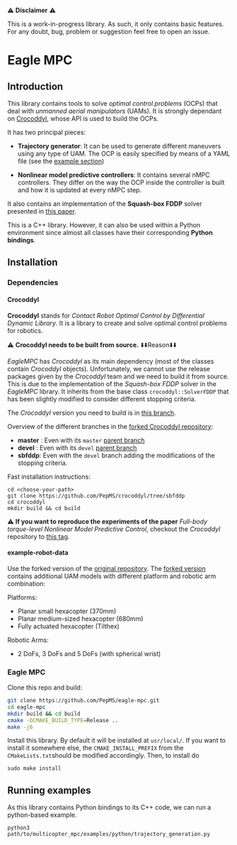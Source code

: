 :warning: **Disclaimer** :warning:

This is a work-in-progress library. As such, it only contains basic features. For any doubt, bug, problem or suggestion feel free to open an issue. 

# Eagle MPC
## Introduction
This library contains tools to solve *optimal control problems* (OCPs) that deal with *unmanned aerial manipulators* (UAMs).
It is strongly dependant on [Crocoddyl](https://github.com/loco-3d/crocoddyl), whose API is used to build the OCPs.

It has two principal pieces:
- **Trajectory generator**: It can be used to generate different maneuvers using any type of UAM. The OCP is easily specified by means of a YAML file (see the [example section](#examples))

- **Nonlinear model predictive controllers**: It contains several nMPC controllers. They differ on the way the OCP inside the controller is built and how it is updated at every nMPC step.

It also contains an implementation of the **Squash-box FDDP** solver presented in [this paper](http://www.iri.upc.edu/files/scidoc/2352-Squash-box-feasibility-driven-differential-dynamic-programming.pdf).

This is a C++ library. However, it can also be used within a Python environment since almost all classes have their corresponding **Python bindings**.

## Installation

### Dependencies
#### Crocoddyl
**Crocoddyl** stands for *Contact Robot Optimal Control by Differential Dynamic Library*. It is a library to create and solve optimal control problems for robotics.

:warning: **Crocoddyl needs to be built from source.** :arrow_down::arrow_down:Reason:arrow_down::arrow_down:

*EagleMPC* has *Crocoddyl* as its main dependency (most of the classes contain *Crocoddyl* objects). Unfortunately, we cannot use the release packages given by the *Crocoddyl* team and we need to build it from source.
This is due to the implementation of the *Squash-box FDDP* solver in the *EagleMPC* library. 
It inherits from the base class `crocoddyl::SolverFDDP` that has been slightly modified to consider different stopping criteria. 

The *Crocoddyl* version you need to build is in [this branch](https://github.com/PepMS/crocoddyl/tree/sbfddp).

Overview of the different branches in the [forked Crocoddyl repository](https://github.com/PepMS/crocoddyl):
- **master** : Even with its `master` [parent branch](https://github.com/loco-3d/crocoddyl/tree/master)
- **devel** : Even with its `devel` [parent branch](https://github.com/loco-3d/crocoddyl/tree/devel)
- **sbfddp**: Even with the `devel` branch adding the modifications of the stopping criteria.

Fast installation instructions:
```console
cd <choose-your-path>
git clone https://github.com/PepMS/crocoddyl/tree/sbfddp
cd crocoddyl
mkdir build && cd build

```
 ⚠️ **If you want to reproduce the experiments of the paper** *Full-body torque-level Nonlinear Model Predictive Control*, checkout the *Crocoddyl* repository to [this tag](https://github.com/PepMS/crocoddyl/releases/tag/fbtlnmpc_uam).

#### example-robot-data
Use the forked version of the [original repository](https://github.com/Gepetto/example-robot-data). 
The [forked version](https://github.com/PepMS/example-robot-data) contains additional UAM models with different platform and robotic arm combination:

Platforms:
- Planar small hexacopter (370mm)
- Planar medium-sized hexacopter (680mm)
- Fully actuated hexacopter (Tilthex)

Robotic Arms:
- 2 DoFs, 3 DoFs and 5 DoFs (with spherical wrist)

### Eagle MPC

Clone this repo and build:
```bash
git clone https://github.com/PepMS/eagle-mpc.git
cd eagle-mpc
mkdir build && cd build
cmake -DCMAKE_BUILD_TYPE=Release ..
make -j6
```

Install this library. By default it will be installed at `usr/local/`. If you want to install it somewhere else, the `CMAKE_INSTALL_PREFIX` from the `CMakeLists.txt`should be modified accordingly. Then, to install do
```
sudo make install
```

## <a name="examples"></a> Running examples
As this library contains Python bindings to its C++ code, we can run a python-based example.
```
python3 path/to/multicopter_mpc/examples/python/trajectory_generation.py
```

